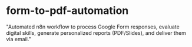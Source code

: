 # form-to-pdf-automation
"Automated n8n workflow to process Google Form responses, evaluate digital skills, generate personalized reports (PDF/Slides), and deliver them via email."
